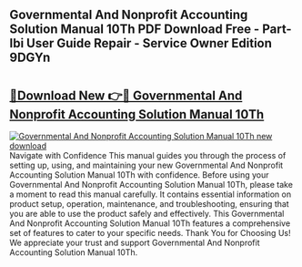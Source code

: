 ## Governmental And Nonprofit Accounting Solution Manual 10Th PDF Download Free - Part-Ibi User Guide Repair - Service Owner Edition 9DGYn

# <h2><a href="http://bc61980.oget.top/?id=Governmental+And+Nonprofit+Accounting+Solution+Manual+10Th">🔗Download New 👉🔴 Governmental And Nonprofit Accounting Solution Manual 10Th</a></h2>

[![Governmental And Nonprofit Accounting Solution Manual 10Th new download](https://i.imgur.com/5g1atiW.png)](http://bc61980.oget.top/?id=Governmental+And+Nonprofit+Accounting+Solution+Manual+10Th)
Navigate with Confidence This manual guides you through the process of setting up, using, and maintaining your new Governmental And Nonprofit Accounting Solution Manual 10Th with confidence. Before using your Governmental And Nonprofit Accounting Solution Manual 10Th, please take a moment to read this manual carefully. It contains essential information on product setup, operation, maintenance, and troubleshooting, ensuring that you are able to use the product safely and effectively. This Governmental And Nonprofit Accounting Solution Manual 10Th features a comprehensive set of features to cater to your specific needs. Thank You for Choosing Us! We appreciate your trust and support Governmental And Nonprofit Accounting Solution Manual 10Th.
